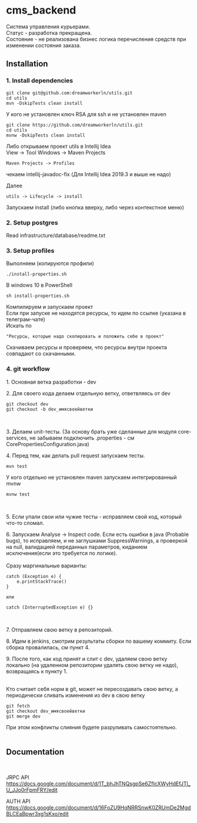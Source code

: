 # cms_backend
Система управления курьерами.  
Статус - разработка прекращена.  
Состояние - не реализована бизнес логика перечисления средств при изменении состояния заказа.  

## Installation

### 1. Install dependencies 
```
git clone git@github.com:dreamworkerln/utils.git
cd utils
mvn -DskipTests clean install
```

У кого не установлен ключ RSA для ssh и не установлен maven  
```
git clone https://github.com/dreamworkerln/utils.git
cd utils
mvnw -DskipTests clean install
```
Либо открываем проект utils в Intellij Idea  
View -> Tool Windows -> Maven Projects
``` 
Maven Projects -> Profiles
```    
чекаем intellij-javadoc-fix (Для Intellij Idea 2019.3 и выше не надо) 

Далее 
```   
utils -> Lifecycle -> install
``` 
Запускаем install (либо кнопка вверху, либо через контекстное меню)


### 2. Setup postgres
Read  infrastructure/database/readme.txt 


### 3. Setup profiles
Выполняем (копируются профили)
```
./install-properties.sh
```
В windows 10 в PowerShell  
```
sh install-properties.sh
```

Компилируем и запускаем проект  
Если при запуске не находятся ресурсы, то идем по ссылке (указана в телеграм-чате)  
Искать по 
```
"Ресурсы, которые надо скопировать и положить себе в проект"
```
Скачиваем ресурсы и проверяем, что ресурсы внутри проекта совпадают со скачанными.

### 4. git workflow

1\. Основная ветка разработки - dev
<br>

2\. Для своего кода делаем отдельную ветку, ответвляясь от dev  
```
git checkout dev
git checkout -b dev_имясвоейветки
```
<br>

3\. Делаем unit-тесты.
(За основу брать уже сделанные для модуля core-services, не забываем подключить .properties -
см CorePropertiesConfiguration.java)
<br> 
 
4\. Перед тем, как делать pull request запускаем тесты.
```
mvn test
``` 
У кого отдельно не установлен maven запускаем интегрированный mvnw
```
mvnw test
```
<br>

5\. Если упали свои или чужие тесты - исправляем свой код, 
который что-то сломал.
<br>

6\. Запускаем Analyse -> Inspect code. Если есть ошибки в java
(Probable bugs), то исправляем, и не заглушками SuppressWarnings, 
а проверкой на null, валидацией переданных параметров, 
киданием исключения(если это требуется по логике).<br><br>
Сразу маргинальные варианты:
``` 
catch (Exception e) {
    e.printStackTrace()
}

или

catch (InterruptedException e) {} 
```
<br>

7\. Отправляем свою ветку в репозиторий.
<br>

8\. Идем в jenkins, смотрим результаты сборки по вашему коммиту.
Если сборка провалилась, см пункт 4.
<br>

9\. После того, как код принят и слит с dev, удаляем свою ветку локально
(на удаленном репозитории удалять свою ветку не надо), 
возвращаясь к пункту 1\.
<br>
<br>

Кто считает себя норм в git, может не пересоздавать свою ветку, 
а периодически сливать изменения из dev в свою ветку
```
git fetch
git checkout dev_имясвоейветки
git merge dev
```
При этом конфликты слияния будете разруливать самостоятельно. 
<br>
<br>

## Documentation
<br>


JRPC API  
https://docs.google.com/document/d/1T_bhJhTNQsgpSe6ZfIcXWyHdEfJTl_U_JJo0rFpmFRY/edit

AUTH API  
https://docs.google.com/document/d/16FoZU9HqNRRSnwK0ZRUmDe2MgdBLCEaBpwr3xg1sKxo/edit
